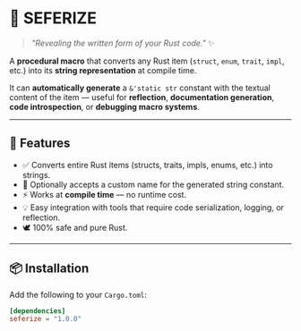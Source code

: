 # 📜 SEFERIZE

> *"Revealing the written form of your Rust code."* ✨

A **procedural macro** that converts any Rust item (`struct`, `enum`, `trait`, `impl`, etc.) into its **string representation** at compile time.

It can **automatically generate** a `&'static str` constant with the textual content of the item — useful for **reflection**, **documentation generation**, **code introspection**, or **debugging macro systems**.

---

## 🧩 Features

- ✅ Converts entire Rust items (structs, traits, impls, enums, etc.) into strings.  
- 🧱 Optionally accepts a custom name for the generated string constant.  
- ⚡ Works at **compile time** — no runtime cost.  
- 💡 Easy integration with tools that require code serialization, logging, or reflection.  
- 🕊️ 100% safe and pure Rust.

---

## 📦 Installation

Add the following to your `Cargo.toml`:

```toml
[dependencies]
seferize = "1.0.0"
